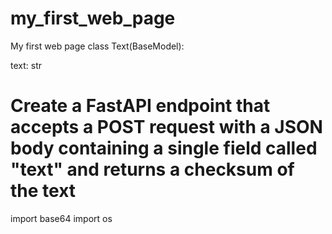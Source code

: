 # my_first_web_page
My first web page
class Text(BaseModel):

text: str
# Create a FastAPI endpoint that accepts a POST request with a JSON body containing a single field called "text" and returns a checksum of the text
import base64
import os
